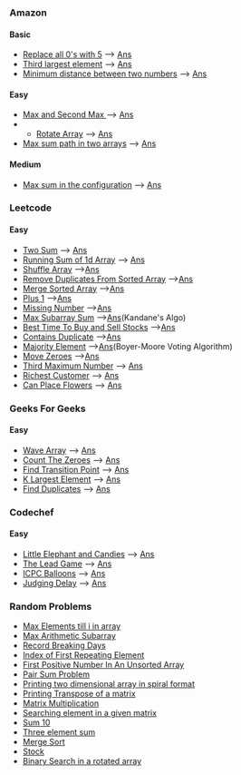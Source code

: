 ### Amazon
#### Basic
* [Replace all 0's with 5](https://practice.geeksforgeeks.org/problems/replace-all-0s-with-5/1/?track=amazon-arrays&batchId=192#) --> [Ans](/Array/replace0.cpp)
* [Third largest element](https://practice.geeksforgeeks.org/problems/third-largest-element/0/?track=amazon-arrays&batchId=192) --> [Ans](/Array/3_largest.cpp)
* [Minimum distance between two numbers](https://practice.geeksforgeeks.org/problems/minimum-distance-between-two-numbers/0/?track=amazon-arrays&batchId=192) --> [Ans](/Array/min_dist.cpp)

#### Easy
* [Max and Second Max ](https://practice.geeksforgeeks.org/problems/max-and-second-max/0/?track=amazon-arrays&batchId=192) --> [Ans](/Array/max_smax.cpp)
* * [Rotate Array](https://practice.geeksforgeeks.org/problems/rotate-array-by-n-elements-1587115621/1/?track=DSA-Foundation-Arrays&batchId=238) --> [Ans](/Array/rotate.cpp)
* [Max sum path in two arrays](https://practice.geeksforgeeks.org/problems/max-sum-path-in-two-arrays/0/?track=amazon-arrays&batchId=192) --> [Ans](/Array/max_sum_path.cpp)

#### Medium
* [Max sum in the configuration](https://practice.geeksforgeeks.org/problems/max-sum-in-the-configuration/0/?track=amazon-arrays&batchId=192#) --> [Ans](/Array/max_config.cpp)

### Leetcode
#### Easy
* [Two Sum](https://leetcode.com/problems/two-sum/) --> [Ans](/Array/two_sum.cpp)
* [Running Sum of 1d Array](https://leetcode.com/problems/running-sum-of-1d-array/) --> [Ans](/Array/running_sum.cpp)
* [Shuffle Array](https://leetcode.com/problems/shuffle-the-array/) -->[Ans](/Array/shuffle_array.cpp)
* [Remove Duplicates From Sorted Array](https://leetcode.com/problems/remove-duplicates-from-sorted-array/) -->[Ans](/Array/rem_dup_sorted.cpp)
* [Merge Sorted Array](https://leetcode.com/problems/merge-sorted-array/) -->[Ans](/Array/merge_arr.cpp)
* [Plus 1](https://leetcode.com/problems/plus-one/) -->[Ans](/Array/plus_one.cpp)
* [Missing Number](https://leetcode.com/problems/missing-number/) -->[Ans](/Array/missing_num.cpp)
* [Max Subarray Sum](https://leetcode.com/problems/maximum-subarray/) -->[Ans](/Array/max_subarray_sum.cpp)(Kandane's Algo)
* [Best Time To Buy and Sell Stocks](https://leetcode.com/problems/best-time-to-buy-and-sell-stock/) -->[Ans](/Array/stocks.cpp)
* [Contains Duplicate](https://leetcode.com/problems/contains-duplicate/) -->[Ans](/Array/contain_dup.cpp)
* [Majority Element](https://leetcode.com/problems/majority-element/) -->[Ans](/Array/majority_element.cpp)(Boyer-Moore Voting Algorithm)
* [Move Zeroes](https://leetcode.com/problems/move-zeroes/) -->[Ans](/Array/move_zeroes.cpp)
* [Third Maximum Number](https://leetcode.com/problems/third-maximum-number/) --> [Ans](/Array/3_max.cpp)
* [Richest Customer](https://leetcode.com/problems/richest-customer-wealth/) --> [Ans](/Array/richest.cpp)
* [Can Place Flowers](https://leetcode.com/problems/can-place-flowers/submissions/) --> [Ans](/Array/flower.cpp)




### Geeks For Geeks
#### Easy

* [Wave Array](https://practice.geeksforgeeks.org/problems/wave-array-1587115621/1/?category[]=Arrays&category[]=Arrays&company[]=Amazon&company[]=Amazon&difficulty[]=-2&difficulty[]=-1&difficulty[]=0&page=1&query=category[]Arrayscompany[]Amazondifficulty[]-2difficulty[]-1difficulty[]0page1company[]Amazoncategory[]Arrays) --> [Ans](/Array/wave_array.cpp)
* [Count The Zeroes](https://practice.geeksforgeeks.org/problems/count-the-zeros2550/1/?category[]=Arrays&category[]=Arrays&company[]=Amazon&company[]=Amazon&difficulty[]=-2&difficulty[]=-1&difficulty[]=0&page=1&query=category[]Arrayscompany[]Amazondifficulty[]-2difficulty[]-1difficulty[]0page1company[]Amazoncategory[]Arrays#) --> [Ans](/Array/count_zeroes.cpp)
* [Find Transition Point](https://practice.geeksforgeeks.org/problems/find-transition-point-1587115620/1/?category[]=Arrays&category[]=Arrays&company[]=Amazon&company[]=Amazon&difficulty[]=-2&difficulty[]=-1&difficulty[]=0&page=1&query=category[]Arrayscompany[]Amazondifficulty[]-2difficulty[]-1difficulty[]0page1company[]Amazoncategory[]Arrays#) --> [Ans](/Array/transition_pt.cpp)
* [K Largest Element](https://practice.geeksforgeeks.org/problems/k-largest-elements4206/1/?category[]=Arrays&category[]=Arrays&company[]=Amazon&company[]=Amazon&difficulty[]=-2&difficulty[]=-1&difficulty[]=0&page=1&query=category[]Arrayscompany[]Amazondifficulty[]-2difficulty[]-1difficulty[]0page1company[]Amazoncategory[]Arrays#) --> [Ans](/Array/k_largest.cpp)
* [Find Duplicates](https://practice.geeksforgeeks.org/problems/find-duplicates-in-an-array/1/?category[]=Arrays&category[]=Mathematical&category[]=Sorting&category[]=Bit%20Magic&category[]=Searching&category[]=Recursion&category[]=Arrays&category[]=Mathematical&category[]=Sorting&category[]=Bit%20Magic&category[]=Searching&category[]=Recursion&company[]=Amazon&company[]=Amazon&difficulty[]=-2&difficulty[]=-1&difficulty[]=0&page=1&sortBy=submissions&query=category[]Arrayscategory[]Mathematicalcategory[]Sortingcategory[]Bit%20Magiccategory[]Searchingcategory[]Recursioncompany[]Amazondifficulty[]-2difficulty[]-1difficulty[]0page1sortBysubmissionscompany[]Amazoncategory[]Arrayscategory[]Mathematicalcategory[]Sortingcategory[]Bit%20Magiccategory[]Searchingcategory[]Recursion#) --> [Ans](/Array/find_dup.cpp)

### Codechef
#### Easy
* [Little Elephant and Candies](https://www.codechef.com/problems/LECANDY/) --> [Ans](/Array/little_elephant.cpp)
* [The Lead Game](https://www.codechef.com/problems/TLG) --> [Ans](/Array/the_lead_game.cpp)
* [ICPC Balloons](https://www.codechef.com/problems/BALLOON) --> [Ans](/Array/icpc.cpp)
* [Judging Delay](https://www.codechef.com/problems/JDELAY) --> [Ans](/Array/judging.cpp)

### Random Problems
* [Max Elements till i in array](/Array/max_ele.cpp)
* [Max Arithmetic Subarray](/Array/max_ar_subarray.cpp)
* [Record Breaking Days](/Array/rec_brk.cpp)
* [Index of First Repeating Element](/Array/first_rep_ele.cpp)
* [First Positive Number In An Unsorted Array](/Array/first_pos_no.cpp)
* [Pair Sum Problem](/Array/pair_sum.cpp)
* [Printing two dimensional array in spiral format](/Array/sprial.cpp)
* [Printing Transpose of a matrix](/Array/transpose.cpp)
* [Matrix Multiplication](/Array/mat_mul.cpp)
* [Searching element in a given matrix](/Array/seach_mat.cpp)
* [Sum 10](/Array/sum10.cpp)
* [Three element sum](/Array/three_element_sum.cpp)
* [Merge Sort](/Array/merge_sort.cpp)
* [Stock](/Array/stock.cpp)
* [Binary Search in a rotated array](/Array/rotated_search.cpp)


